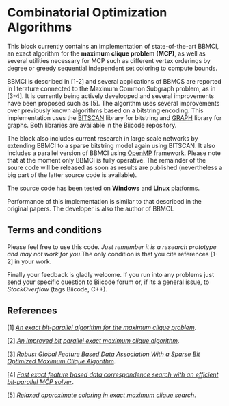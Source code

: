 Combinatorial Optimization Algorithms 
===================

This block currently contains an implementation of state-of-the-art BBMCI, an exact algorithm for the **maximum clique problem (MCP)**, as well as several utilities necessary for MCP such as different vertex orderings by degree or greedy sequential independent set coloring to compute bounds.

BBMCI is described in [1-2] and several applications of BBMCS are reported in literature connected to the Maximum Common Subgraph problem, as in [3-4]. It is currently being actively developped and several improvements have been proposed such as [5]. The algorithm uses several improvements over previously known algorithms based on a bitstring encoding. This implementation uses the [BITSCAN](https://www.biicode.com/pablodev/bitscan) library for bitstring and [GRAPH](https://www.biicode.com/pablodev/graph) library for graphs. Both libraries are available in the Biicode repository.

The block also includes current research in large scale networks by extending BBMCI to a sparse bitstring model again using BITSCAN. It also includes a parallel version of BBMCI using [OpenMP](http://openmp.org/wp/) framework. Please note that at the moment only BBMCI is fully operative. The remainder of the soure code will be released as soon as results are published (nevertheless a big part of the latter source code is available).

The source code has been tested on **Windows** and **Linux** platforms. 

Performance of this implementation is similar to that described in the original papers. The developer is also the author of BBMCI.


Terms and conditions
-------------------------------

Please feel free to use this code. *Just remember it is a research prototype and may not work for you*.The only condition is that you cite references [1-2] in your work.

Finally your feedback is gladly welcome. If you run into any problems just send your specific question to Biicode forum or, if its a general issue, to *StackOverflow* (tags Biicode, C++).

References
-------------------------------
[1] *[An exact bit-parallel algorithm for the maximum clique problem](http://dl.acm.org/citation.cfm?id=1860369%20)*.

[2] *[An improved bit parallel exact maximum clique algorithm](http://link.springer.com/article/10.1007%2Fs11590-011-0431-y)*.

[3] *[Robust Global Feature Based Data Association With a Sparse Bit Optimized Maximum Clique Algorithm](http://ieeexplore.ieee.org/xpl/articleDetails.jsp?arnumber=6527958).*

[4] *[Fast exact feature based data correspondence search with an efficient bit-parallel MCP solver](http://http://link.springer.com/article/10.1007%2Fs10489-008-0147-6)*.

[5] *[Relaxed approximate coloring in exact maximum clique search](http://dl.acm.org/citation.cfm?id=2566230)*.


   